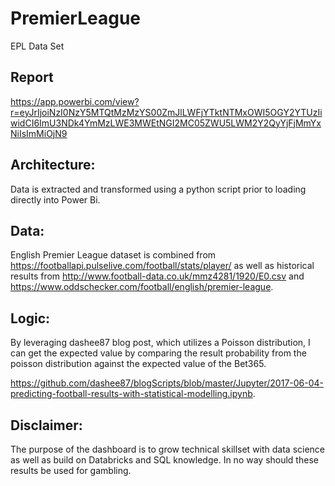 # PremierLeague
EPL Data Set

## Report
https://app.powerbi.com/view?r=eyJrIjoiNzI0NzY5MTQtMzMzYS00ZmJlLWFjYTktNTMxOWI5OGY2YTUzIiwidCI6ImU3NDk4YmMzLWE3MWEtNGI2MC05ZWU5LWM2Y2QyYjFjMmYxNiIsImMiOjN9

## Architecture: 
Data is extracted and transformed using a python script prior to loading directly into Power Bi.

## Data: 
English Premier League dataset is combined from https://footballapi.pulselive.com/football/stats/player/ as well as historical results from http://www.football-data.co.uk/mmz4281/1920/E0.csv and https://www.oddschecker.com/football/english/premier-league. 

## Logic: 
By leveraging dashee87 blog post, which utilizes a Poisson distribution, I can get the expected value by comparing the result probability from the poisson distribution against the expected value of the Bet365. 

https://github.com/dashee87/blogScripts/blob/master/Jupyter/2017-06-04-predicting-football-results-with-statistical-modelling.ipynb. 

## Disclaimer: 
The purpose of the dashboard is to grow technical skillset with data science as well as build on Databricks and SQL knowledge. In no way should these results be used for gambling.
